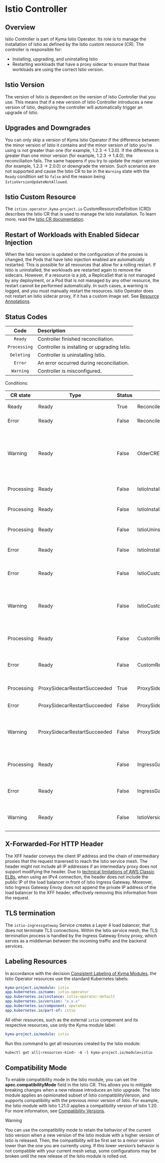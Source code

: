 # Istio Controller

## Overview

Istio Controller is part of Kyma Istio Operator. Its role is to manage the installation of Istio as defined by the Istio custom resource (CR). The controller is responsible for:
- Installing, upgrading, and uninstalling Istio
- Restarting workloads that have a proxy sidecar to ensure that these workloads are using the correct Istio version.

## Istio Version

The version of Istio is dependent on the version of Istio Controller that you use. This means that if a new version of Istio Controller introduces a new version of Istio, deploying the controller will automatically trigger an upgrade of Istio.

## Upgrades and Downgrades

You can only skip a version of Kyma Istio Operator if the difference between the minor version of Istio it contains and the minor version of Istio you're using is not greater than one (for example, 1.2.3 -> 1.3.0).
If the difference is greater than one minor version (for example, 1.2.3 -> 1.4.0), the reconciliation fails.
The same happens if you try to update the major version (for example, 1.2.3 -> 2.0.0) or downgrade the version. 
Such scenarios are not supported and cause the Istio CR to be in the `Warning` state with the `Ready` condition set to `false` and the reason being `IstioVersionUpdateNotAllowed`.

## Istio Custom Resource

The `istios.operator.kyma-project.io` CustomResourceDefinition (CRD) describes the Istio CR that is used to manage the Istio installation. To learn more, read the [Istio CR documentation](04-00-istio-custom-resource.md).

## Restart of Workloads with Enabled Sidecar Injection

When the Istio version is updated or the configuration of the proxies is changed, the Pods that have Istio injection enabled are automatically restarted. This is possible for all resources that allow for a rolling restart. If Istio is uninstalled, the workloads are restarted again to remove the sidecars.
However, if a resource is a job, a ReplicaSet that is not managed by any deployment, or a Pod that is not managed by any other resource, the restart cannot be performed automatically. In such cases, a warning is logged, and you must manually restart the resources.
Istio Operator does not restart an Istio sidecar proxy, if it has a custom image set. See [Resource Annotations](https://istio.io/latest/docs/reference/config/annotations/#SidecarProxyImage).

## Status Codes

|     Code     | Description                                  |
|:------------:|:---------------------------------------------|
|   `Ready`    | Controller finished reconciliation.          |
| `Processing` | Controller is installing or upgrading Istio. |
|  `Deleting`  | Controller is uninstalling Istio.            |
|   `Error`    | An error occurred during reconciliation.     |
|  `Warning`   | Controller is misconfigured.                 |

Conditions:

| CR state   | Type                         | Status | Reason                             | Message                                                                                  |
|------------|------------------------------|--------|------------------------------------|------------------------------------------------------------------------------------------|
| Ready      | Ready                        | True   | ReconcileSucceeded                 | Reconciliation succeeded                                                                 |
| Error      | Ready                        | False  | ReconcileFailed                    | Reconciliation failed                                                                    |
| Warning    | Ready                        | False  | OlderCRExists                      | This Istio custom resource is not the oldest one and does not represent the module state |
| Processing | Ready                        | False  | IstioInstallNotNeeded              | Istio installation is not needed                                                         |
| Processing | Ready                        | False  | IstioInstallSucceeded              | Istio installation succeeded                                                             |
| Processing | Ready                        | False  | IstioUninstallSucceeded            | Istio uninstallation succeded                                                            |
| Error      | Ready                        | False  | IstioInstallUninstallFailed        | Istio install or uninstall failed                                                        |
| Error      | Ready                        | False  | IstioCustomResourceMisconfigured   | Istio custom resource has invalid configuration                                          |
| Warning    | Ready                        | False  | IstioCustomResourcesDangling       | Istio deletion blocked because of existing Istio custom resources                        |
| Processing | Ready                        | False  | CustomResourcesReconcileSucceeded  | Custom resources reconciliation succeeded                                                |
| Error      | Ready                        | False  | CustomResourcesReconcileFailed     | Custom resources reconciliation failed                                                   |
| Processing | ProxySidecarRestartSucceeded | True   | ProxySidecarRestartSucceeded       | Proxy sidecar restart succeeded                                                          |
| Error      | ProxySidecarRestartSucceeded | False  | ProxySidecarRestartFailed          | Proxy sidecar restart failed                                                             |
| Warning    | ProxySidecarRestartSucceeded | False  | ProxySidecarManualRestartRequired  | Proxy sidecar manual restart is required for some workloads                              |
| Processing | Ready                        | False  | IngressGatewayReconcileSucceeded   | Istio Ingress Gateway reconciliation succeeded                                           |
| Error      | Ready                        | False  | IngressGatewayReconcileFailed      | Istio Ingress Gateway reconciliation failed                                              |
| Warning    | Ready                        | False  | IstioVersionUpdateNotAllowed       | Update to the new Istio version is not allowed                                           |

## X-Forwarded-For HTTP Header

The XFF header conveys the client IP address and the chain of intermediary proxies that the request traversed to reach the Istio service mesh.
The header might not include all IP addresses if an intermediary proxy does not support modifying the header.
Due to [technical limitations of AWS Classic ELBs](https://docs.aws.amazon.com/elasticloadbalancing/latest/classic/enable-proxy-protocol.html#proxy-protocol), when using an IPv4 connection, the header does not include the public IP of the load balancer in front of Istio Ingress Gateway.
Moreover, Istio Ingress Gateway Envoy does not append the private IP address of the load balancer to the XFF header, effectively removing this information from the request.

## TLS termination
The `istio-ingressgateway` Service creates a Layer 4 load balancer, that does not terminate TLS connections. Within the Istio service mesh,
the TLS termination process is handled by the Ingress Gateway Envoy proxy, which serves as a middleman between the incoming traffic and the backend services.

## Labeling Resources

In accordance with the decision [Consistent Labeling of Kyma Modules](https://github.com/kyma-project/community/issues/864), the Istio Operator resources use the standard Kubernetes labels:


```yaml
kyma-project.io/module: istio
app.kubernetes.io/name: istio-operator
app.kubernetes.io/instance: istio-operator-default
app.kubernetes.io/version: "x.x.x"
app.kubernetes.io/component: operator
app.kubernetes.io/part-of: istio
```

All other resources, such as the external `istio` component and its respective resources, use only the Kyma module label:

```yaml
kyma-project.io/module: istio
```

Run this command to get all resources created by the Istio module:

```bash
kubectl get all|<resources-kind> -A -l kyma-project.io/module=istio
```

## Compatibility Mode

To enable compatibility mode in the Istio module, you can set the **spec.compatibilityMode** field in the Istio CR. This allows you to mitigate breaking changes when a new release introduces an Istio upgrade. The Istio module applies an opinionated subset of Istio compatibilityVersion, and supports compatibility with the previous minor version of Istio. For example, the Istio module with Istio 1.21.0 applies a compatibility version of Istio 1.20. For more information, see [Compatibility Versions](https://istio.io/latest/docs/setup/additional-setup/compatibility-versions/).

> [!WARNING]
> You can use the compatibility mode to retain the behavior of the current Istio version when a new version of the Istio module with a higher version of Istio is released. Then, the compatibility will be first set to a minor version lower than the one you are currently using. If this lower version’s behavior is not compatible with your current mesh setup, some configurations may be broken until the new release of the Istio module is rolled out. 
